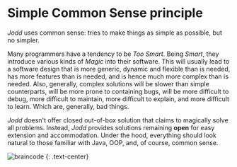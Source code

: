 # Simple Common Sense principle
		
*Jodd* uses common sense: tries to make things as simple as possible, but no simpler.

Many programmers have a tendency to be _Too Smart_. Being _Smart_, they
introduce various kinds of _Magic_ into their software. This will usually
lead to a software design that is more generic, dynamic and flexible than is needed,
has more features than is needed, and is hence much more complex than is needed.
Also, generally, complex solutions will be slower than simple counterparts,
will be more prone to containing bugs, will be more difficult to debug,
more difficult to maintain, more difficult to explain,
and more difficult to learn. Which are, generally, bad things.

*Jodd* doesn't offer closed out-of-box solution that claims to magically solve all problems.
Instead, *Jodd* provides solutions remaining **open** for easy extension and accommodation.
Under the hood, everything should look natural to those familiar with Java, OOP, and, of course, common sense.

![braincode](gfx/braindecoding.jpg 'Braincode')
{: .text-center}
